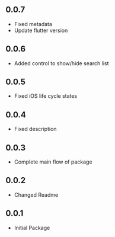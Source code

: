 ## 0.0.7

- Fixed metadata
- Update flutter version

## 0.0.6

- Added control to show/hide search list

## 0.0.5

- Fixed iOS life cycle states

## 0.0.4

- Fixed description

## 0.0.3

- Complete main flow of  package

## 0.0.2

- Changed Readme

## 0.0.1

- Initial Package

